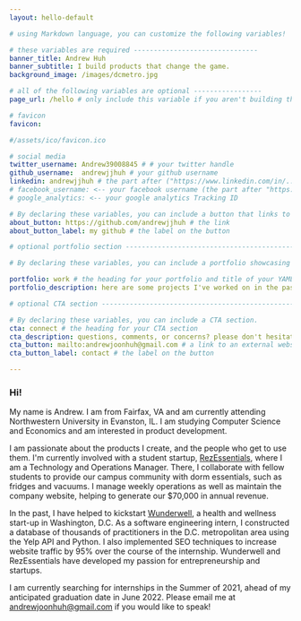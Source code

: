 ```yaml
---
layout: hello-default

# using Markdown language, you can customize the following variables!

# these variables are required -------------------------------
banner_title: Andrew Huh
banner_subtitle: I build products that change the game.
background_image: /images/dcmetro.jpg

# all of the following variables are optional -----------------
page_url: /hello # only include this variable if you aren't building the page to your primary domain 

# favicon
favicon: 

#/assets/ico/favicon.ico

# social media
twitter_username: Andrew39008845 # # your twitter handle
github_username:  andrewjjhuh # your github username
linkedin: andrewjjhuh # the part after ("https://www.linkedin.com/in/...")
# facebook_username: <-- your facebook username (the part after "https://www.facebook.com/...")
# google_analytics: <-- your google analytics Tracking ID

# By declaring these variables, you can include a button that links to an external website or to media.
about_button: https://github.com/andrewjjhuh # the link
about_button_label: my github # the label on the button

# optional portfolio section ------------------------------------------

# By declaring these variables, you can include a portfolio showcasing your work and organize your portfolio's items into a custom layout, all without adding any CSS. In addition, you must 1) create an HTML file in the_includes folder for each project with the text you'd like to display, and 2) create a YAML file in the _data folder describing the order in which each project should be shown and categorized. See `/includes/example.html` and `/_data/work.yml` for examples.

portfolio: work # the heading for your portfolio and title of your YAML file
portfolio_description: here are some projects I've worked on in the past! # a description to be desplayed below the heading and above the content

# optional CTA section --------------------------------------------------

# By declaring these variables, you can include a CTA section.
cta: connect # the heading for your CTA section
cta_description: questions, comments, or concerns? please don't hesitate to reach out. # a description to be desplayed below the heading and above the content
cta_button: mailto:andrewjoonhuh@gmail.com # a link to an external website or to media
cta_button_label: contact # the label on the button

---			
```

[//]: # (write a bit about yourself here)
### **Hi!**  

My name is Andrew. I am from Fairfax, VA and am currently attending Northwestern University in Evanston, IL. I am studying Computer Science and Economics and am interested in product development.
  
I am passionate about the products I create, and the people who get to use them. I'm currently involved with a student startup, [RezEssentials](https://rezessentials.com/), where I am a Technology and Operations Manager. There, I collaborate with fellow students to provide our campus community with dorm essentials, such as fridges and vacuums. I manage weekly operations as well as maintain the company website, helping to generate our $70,000 in annual revenue.
  
In the past, I have helped to kickstart [Wunderwell](https://www.wunderwell.com/), a health and wellness start-up in Washington, D.C. As a software engineering intern, I constructed a database of thousands of practitioners in the D.C. metropolitan area using the Yelp API and Python. I also implemented SEO techniques to increase website traffic by 95% over the course of the internship. Wunderwell and RezEssentials have developed my passion for entrepreneurship and startups. 

I am currently searching for internships in the Summer of 2021, ahead of my anticipated graduation date in June 2022. Please email me at andrewjoonhuh@gmail.com if you would like to speak!
